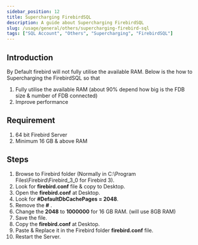 ```yaml
---
sidebar_position: 12
title: Supercharging FirebirdSQL
description: A guide about Supercharging FirebirdSQL
slug: /usage/general/others/supercharging-firebird-sql
tags: ["SQL Account", "Others", "Supercharging", "FirebirdSQL"]
---
```


## Introduction

By Default firebird will not fully utilise the available RAM. Below is the how to Supercharging the FirebirdSQL so that

1. Fully utilise the available RAM (about 90% depend how big is the FDB size & number of FDB connected)
2. Improve performance

## Requirement

1. 64 bit Firebird Server
2. Minimum 16 GB & above RAM

## Steps

1. Browse to Firebird folder (Normally in C:\Program Files\Firebird\Firebird_3_0 for Firebird 3).
2. Look for **firebird.conf** file & copy to Desktop.
3. Open the **firebird.conf** at Desktop.
4. Look for **#DefaultDbCachePages = 2048**.
5. Remove the **#** .
6. Change the **2048** to **1000000** for 16 GB RAM. (will use 8GB RAM)
7. Save the file.
8. Copy the **firebird.conf** at Desktop.
9. Paste & Replace it in the Firebird folder **firebird.conf** file.
10. Restart the Server.